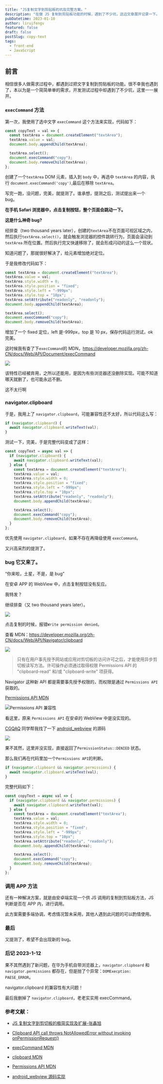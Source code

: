 ```yaml
---
title: "JS复制文字到剪贴板的坑及完整方案。"
description: "在做 JS 复制到剪贴板功能的时候，遇到了不少坑，这边文章展开记录一下。"
pubDatetime: 2023-01-10
author: liruifengv
featured: false
draft: false
postSlug: copy-text
tags:
  - front-end
  - JavaScript
---
```


## 前言

相信很多人做需求过程中，都遇到过把文字复制到剪贴板的功能。很不幸我也遇到了，本以为是一个简简单单的需求，开发测试过程中却遇到了不少坑，这里一一展开。

### `execCommand` 方法

第一次，我使用了选中文字 `execCommand` 这个方法来实现，代码如下：

```js
const copyText = val => {
  const textArea = document.createElement("textArea");
  textArea.value = val;
  document.body.appendChild(textArea);

  textArea.select();
  document.execCommand("copy");
  document.body.removeChild(textArea);
};
```

创建了一个`textArea` DOM 元素，插入到 `body` 中，再选中 `textArea` 的内容，执行 `document.execCommand('copy')`,最后在移除 `textArea`。

写完一跑，没问题，完美，就提测了。谁承想，提测之后，测试提出来一个 bug。

**在手机 Safari 浏览器中，点击复制按钮，整个页面会跳动一下。**

**这是什么神奇 bug?**

经排查（two thousand years later），创建的`textArea`不在页面可视区域之内，然后执行`textArea.select()`，就会触发浏览器的控件跳转行为，页面会滚动到 `textArea` 所在位置。然后执行完又快速移除了，就会形成闪动的这么一个现状。

知道问题了，那就很好解决了，给元素增加绝对定位。

于是我修改代码如下：

```js
const textArea = document.createElement("textArea");
textArea.value = val;
textArea.style.width = 0;
textArea.style.position = "fixed";
textArea.style.left = "-999px";
textArea.style.top = "10px";
textArea.setAttribute("readonly", "readonly");
document.body.appendChild(textArea);

textArea.select();
document.execCommand("copy");
document.body.removeChild(textArea);
```

增加了一个 fixed 定位，left 是-999px，top 是 10 px，保存代码运行测试，ok 完美。

这时候我有查了下`execCommand`的 MDN，https://developer.mozilla.org/zh-CN/docs/Web/API/Document/execCommand

![](https://bucket.liruifengv.com/copy-text/exexcommand.png)

该特性已经被弃用，之所以还能用，是因为有些浏览器还没删除实现。可能不知道哪天就删了，也可能永远不删。

这不太行啊

### navigator.clipboard

于是，我用上了 `navigator.clipboard`，可能兼容性还不太好，所以代码这么写：

```js
if (navigator.clipboard) {
  await navigator.clipboard.writeText(val);
}
```

测试一下，完美，于是完整代码变成了这样：

```js
const copyText = async val => {
  if (navigator.clipboard) {
    await navigator.clipboard.writeText(val);
  } else {
    const textArea = document.createElement("textArea");
    textArea.value = val;
    textArea.style.width = 0;
    textArea.style.position = "fixed";
    textArea.style.left = "-999px";
    textArea.style.top = "10px";
    textArea.setAttribute("readonly", "readonly");
    document.body.appendChild(textArea);

    textArea.select();
    document.execCommand("copy");
    document.body.removeChild(textArea);
  }
};
```

优先使用 `navigator.clipboard`，如果不存在再降级使用 `execCommand`。

又兴高采烈的提测了。

### bug 它又来了。

“你来啦，土星，不是，是 bug”

在安卓 APP 的 WebView 中，点击复制按钮没有反应。

我特发？

继续排查（又 two thousand years later）。

![](https://bucket.liruifengv.com/copy-text/error)

点击复制的时候，报错`Write permission denied`。

查看 MDN：https://developer.mozilla.org/zh-CN/docs/Web/API/Navigator/clipboard

![](https://bucket.liruifengv.com/copy-text/clipboard.png)

> 只有在用户事先授予网站或应用对剪切板的访问许可之后，才能使用异步剪切板读写方法。许可操作必须通过取得权限 Permissions API 的 "clipboard-read" 和/或 "clipboard-write" 项获得。

Navigator 这种新 API 都是需要事先授予权限的，而权限是通过 `Permissions API` 获取的。

[Permissions API MDN](https://developer.mozilla.org/zh-CN/docs/Web/API/Permissions_API)

![Permissions API 兼容性](https://bucket.liruifengv.com/copy-text/permission.png)

看这里，原来 `Permissions API` 在安卓的 WebView 中是没实现的。

[CGQAQ](https://github.com/CGQAQ) 同学帮我找了一下 [android_webview](https://chromium.googlesource.com/chromium/src/+/refs/heads/master/android_webview/browser/aw_permission_manager.cc#:~:text=case%20PermissionType::CLIPBOARD_READ_WRITE) 的源码

![](https://bucket.liruifengv.com/copy-text/webview)

果不其然，这里并没实现，直接返回了`PermissionStatus::DENIED` 状态。

那么我们再在代码里加一个`Permissions API`的判断。

```js
if (navigator.clipboard && navigator.permissions) {
  await navigator.clipboard.writeText(val);
}
```

完整代码如下：

```js
const copyText = async val => {
  if (navigator.clipboard && navigator.permissions) {
    await navigator.clipboard.writeText(val);
  } else {
    const textArea = document.createElement("textArea");
    textArea.value = val;
    textArea.style.width = 0;
    textArea.style.position = "fixed";
    textArea.style.left = "-999px";
    textArea.style.top = "10px";
    textArea.setAttribute("readonly", "readonly");
    document.body.appendChild(textArea);

    textArea.select();
    document.execCommand("copy");
    document.body.removeChild(textArea);
  }
};
```

### 调用 APP 方法

还有一种解决方案，就是由安卓端实现一个供 JS 调用的复制到剪贴板方法，JS 判断是否在 APP 内，进行调用。

此方案需要多端协调，考虑情况暂未采用，其他人遇到此问题的可以酌情使用。

### 最后

又提测了，希望不会出现新的 bug。

### 后记 2023-1-12

果不其然遇到了新问题，在华为手机自带浏览器上，`navigator.clipboard` 和 `navigator.permissions` 都存在，但是抛了个异常：`DOMExecption: PAESE_ERROR`。

navigator.clipboard 的兼容性有大问题！

最后我删掉了 `navigator.clipboard`，老老实实用 execCommand。

### 参考文献：

- [JS 复制文字到剪切板的极简实现及扩展-张鑫旭](https://www.zhangxinxu.com/wordpress/2021/10/js-copy-paste-clipboard/)

- [Clipboard API call throws NotAllowedError without invoking onPermissionRequest()](https://stackoverflow.com/questions/61243646/clipboard-api-call-throws-notallowederror-without-invoking-onpermissionrequest/61546346#61546346)

- [execCommand MDN](https://developer.mozilla.org/zh-CN/docs/Web/API/Document/execCommand)

- [clipboard MDN](https://developer.mozilla.org/zh-CN/docs/Web/API/Navigator/clipboard)

- [Permissions API MDN](https://developer.mozilla.org/zh-CN/docs/Web/API/Permissions_API)

- [android_webview 源码实现](https://chromium.googlesource.com/chromium/src/+/refs/heads/master/android_webview/browser/aw_permission_manager.cc#:~:text=case%20PermissionType::CLIPBOARD_READ_WRITE)
